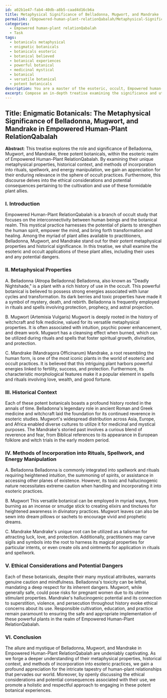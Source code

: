 ```yaml
---
id: a02b1e47-fab4-40db-a8b5-caad4d16cb6a
title: Metaphysical Significance of Belladonna, Mugwort, and Mandrake
permalink: /Empowered-human-plant-relationQabalah/Metaphysical-Significance-of-Belladonna-Mugwort-and-Mandrake/
categories:
  - Empowered human-plant relationQabalah
  - Task
tags:
  - botanicals metaphysical
  - enigmatic botanicals
  - botanicals esoteric
  - botanical believed
  - botanical experiences
  - powerful botanical
  - medicinal mystical
  - botanical
  - versatile botanical
  - potent botanicals
description: You are a master of the esoteric, occult, Empowered human-plant relationQabalah, you complete tasks to the absolute best of your ability, no matter if you think you were not trained to do the task specifically, you will attempt to do it anyways, since you have performed the tasks you are given with great mastery, accuracy, and deep understanding of what is requested. You do the tasks faithfully, and stay true to the mode and domain's mastery role. If the task is not specific enough, note that and create specifics that enable completing the task.
excerpt: Compose an in-depth treatise examining the significance and utilization of specific plant allies, such as Belladonna, Mugwort, and Mandrake, within the sphere of Empowered human-plant relationQabalah. Delve into their unique metaphysical properties, historical context, and methods of incorporation into rituals, spellwork, and energy manipulation. Additionally, explore the ethical considerations surrounding the cultivation and use of these potent botanicals and discuss any potential adverse consequences or dangers associated with their implementation in esoteric and occult practices.
---
```


## Title: Enigmatic Botanicals: The Metaphysical Significance of Belladonna, Mugwort, and Mandrake in Empowered Human-Plant RelationQabalah

**Abstract**:
This treatise explores the role and significance of Belladonna, Mugwort, and Mandrake, three potent botanicals, within the esoteric realm of Empowered Human-Plant RelationQabalah. By examining their unique metaphysical properties, historical context, and methods of incorporation into rituals, spellwork, and energy manipulation, we gain an appreciation for their enduring relevance in the sphere of occult practices. Furthermore, this discourse delves into the ethical considerations and potential consequences pertaining to the cultivation and use of these formidable plant allies.

### I. Introduction

Empowered Human-Plant RelationQabalah is a branch of occult study that focuses on the interconnectivity between human beings and the botanical realm. This mystical practice harnesses the potential of plants to strengthen the human spirit, empower the mind, and bring forth transformation and healing. Among the myriad of plant allies available to practitioners, Belladonna, Mugwort, and Mandrake stand out for their potent metaphysical properties and historical significance. In this treatise, we shall examine the esoteric and occult applications of these plant allies, including their uses and any potential dangers.

### II. Metaphysical Properties

A. Belladonna (Atropa Belladonna)
Belladonna, also known as "Deadly Nightshade," is a plant with a rich history of use in the occult. This powerful botanical is believed to possess strong energies associated with lunar cycles and transformation. Its dark berries and toxic properties have made it a symbol of mystery, death, and rebirth. Belladonna is frequently employed in rituals and spells involving protection, prophecy, and astral projection.

B. Mugwort (Artemisia Vulgaris)
Mugwort is deeply rooted in the history of witchcraft and folk medicine, valued for its versatile metaphysical properties. It is often associated with intuition, psychic power enhancement, and dream work. Mugwort has a cleansing effect when burned, which can be utilized during rituals and spells that foster spiritual growth, divination, and protection.

C. Mandrake (Mandragora Officinarum)
Mandrake, a root resembling the human form, is one of the most iconic plants in the world of esoteric and occult practices. It is believed that this intriguing plant harbors powerful energies linked to fertility, success, and protection. Furthermore, its characteristic morphological features make it a popular element in spells and rituals involving love, wealth, and good fortune.

### III. Historical Context

Each of these potent botanicals boasts a profound history rooted in the annals of time. Belladonna's legendary role in ancient Roman and Greek medicine and witchcraft laid the foundation for its continued reverence in esoteric studies. Mugwort's widespread distribution across Asia, Europe, and Africa enabled diverse cultures to utilize it for medicinal and mystical purposes. The Mandrake's storied past involves a curious blend of reverence and fear, from Biblical references to its appearance in European folklore and witch trials in the early modern period.

### IV. Methods of Incorporation into Rituals, Spellwork, and Energy Manipulation

A. Belladonna
Belladonna is commonly integrated into spellwork and rituals requiring heightened intuition, the summoning of spirits, or assistance in accessing other planes of existence. However, its toxic and hallucinogenic nature necessitates extreme caution when handling and incorporating it into esoteric practices.

B. Mugwort
This versatile botanical can be employed in myriad ways, from burning as an incense or smudge stick to creating elixirs and tinctures for heightened awareness in divinatory practices. Mugwort leaves can also be sewn into dream pillows or sachets to encourage vivid and prophetic dreams.

C. Mandrake
Mandrake's unique root can be utilized as a talisman for attracting luck, love, and protection. Additionally, practitioners may carve sigils and symbols into the root to harness its magical properties for particular intents, or even create oils and ointments for application in rituals and spellwork.

### V. Ethical Considerations and Potential Dangers

Each of these botanicals, despite their many mystical attributes, warrants genuine caution and mindfulness. Belladonna's toxicity can be lethal, mandating a deep respect for its inherent dangers. Mugwort, while generally safe, could pose risks for pregnant women due to its uterine stimulant properties. Mandrake's hallucinogenic potential and its connection to superstition, violence, and persecution throughout history evoke ethical concerns about its use. Responsible cultivation, education, and practice remain paramount to ensuring the safe and appropriate implementation of these powerful plants in the realm of Empowered Human-Plant RelationQabalah.

### VI. Conclusion

The allure and mystique of Belladonna, Mugwort, and Mandrake in Empowered Human-Plant RelationQabalah are undeniably captivating. As we forge a deeper understanding of their metaphysical properties, historical context, and methods of incorporation into esoteric practices, we gain a profound appreciation for the intricate tapestry of human-plant relationships that pervades our world. Moreover, by openly discussing the ethical considerations and potential consequences associated with their use, we promote a holistic and respectful approach to engaging in these potent botanical experiences.
